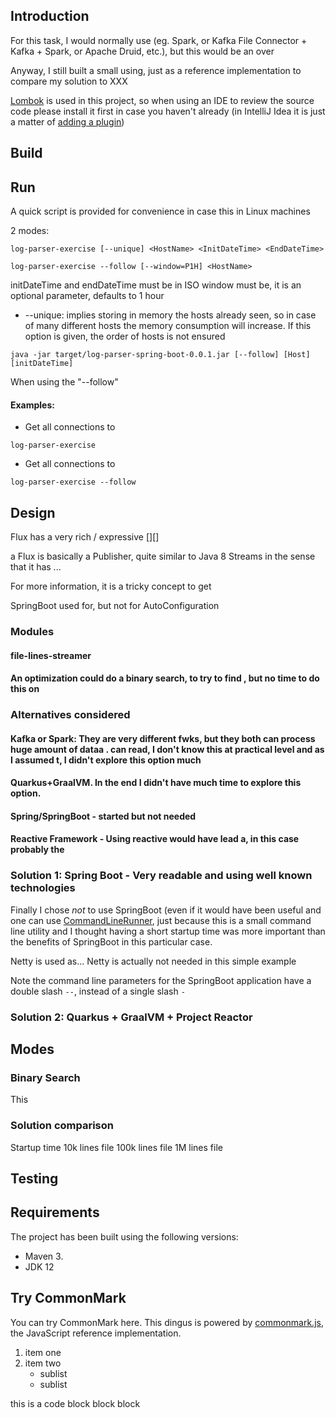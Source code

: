 ## Introduction

For this task, I would normally use (eg. Spark, or Kafka File Connector + Kafka + Spark, or Apache Druid, etc.), but this would be an over

Anyway, I still built a small using, just as a reference implementation to compare my solution to XXX

[Lombok](https://projectlombok.org/) is used in this project, so when using an IDE to review the source code please install it first in case you haven't already (in IntelliJ Idea it is just a matter of [adding a plugin](https://projectlombok.org/setup/intellij))

## Build


## Run

A quick script is provided for convenience in case this in Linux machines 


2 modes:

`log-parser-exercise [--unique] <HostName> <InitDateTime> <EndDateTime>`
 
`log-parser-exercise --follow [--window=P1H] <HostName>`

initDateTime and endDateTime must be in ISO
window must be, it is an optional parameter, defaults to 1 hour

- --unique: implies storing in memory the hosts already seen, so in case of many different hosts the memory consumption will increase. If this option is given, the order of hosts is not ensured

`java -jar target/log-parser-spring-boot-0.0.1.jar [--follow] [Host] [initDateTime] `

When using the "--follow"

#### Examples:

- Get all connections to 

`log-parser-exercise `

- Get all connections to 

`log-parser-exercise --follow `



## Design

Flux has a very rich / expressive [][]

a Flux is basically a Publisher, quite similar to Java 8 Streams in the sense that it has ...

For more information, it is a tricky concept to get

SpringBoot used for, but not for AutoConfiguration

### Modules

#### file-lines-streamer

#### 

**An optimization could do a binary search, to try to find , but no time to do this on**


### Alternatives considered

#### Kafka or Spark: They are very different fwks, but they both can process huge amount of dataa . can read, I don't know this at practical level and as I assumed t, I didn't explore this option much

#### Quarkus+GraalVM. In the end I didn't have much time to explore this option. 

#### Spring/SpringBoot - started but not needed 

#### Reactive Framework - Using reactive would have lead a, in this case probably the 

### Solution 1: Spring Boot - Very readable and using well known technologies

Finally I chose *not* to use SpringBoot (even if it would have been useful and one can use [CommandLineRunner](https://docs.spring.io/spring-boot/docs/current/api/org/springframework/boot/CommandLineRunner.html),
just because this is a small command line utility and I thought having a short startup time was more important than the benefits of SpringBoot in this particular case.

Netty is used as...  Netty is actually not needed in this simple example 


Note the command line parameters for the SpringBoot application have a double slash `--`, instead of a single slash `-` 

### Solution 2: Quarkus + GraalVM + Project Reactor


## Modes

### Binary Search

This 


### Solution comparison

Startup time
10k lines file
100k lines file
1M lines file


## Testing


## Requirements

The project has been built using the following versions:

- Maven 3.
- JDK 12 





## Try CommonMark

You can try CommonMark here.  This dingus is powered by [commonmark.js](https://github.com/jgm/commonmark.js), the JavaScript reference implementation.

1. item one
2. item two
   - sublist
   - sublist

this is a code block
	block
	block





